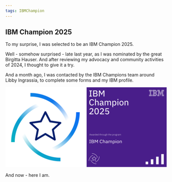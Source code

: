 ```yaml
---
tags: IBMChampion
---
```

## IBM Champion 2025

To my surprise, I was selected to be an IBM Champion 2025.

Well - somehow surprised - late last year, as I was nominated by the great Birgitta Hauser. 
And after reviewing my advocacy and community activities of 2024, I thought to give it a try.

And a month ago, I was contacted by the IBM Champions team around Libby Ingrassia, to complete
some forms and my IBM profile.

<img src="/assets/img/ibm-champion-star.png" width="250" height="250">  
<img src="/assets/img/ibm-champion-badge.jpeg" width="250" height="250">

And now - here I am. 

